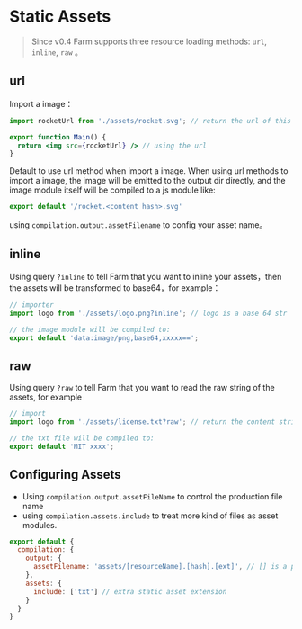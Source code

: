 # Static Assets
> Since v0.4
Farm supports three resource loading methods: `url`, `inline`, `raw` 。

## url
Import a image：
```jsx
import rocketUrl from './assets/rocket.svg'; // return the url of this image

export function Main() {
  return <img src={rocketUrl} /> // using the url
}
```
Default to use url method when import a image. When using url methods to import a image, the image will be emitted to the output dir directly, and the image module itself will be compiled to a js module like:

```js
export default '/rocket.<content hash>.svg'
```
using `compilation.output.assetFilename` to config your asset name。

## inline
Using query `?inline` to tell Farm that you want to inline your assets，then the assets will be transformed to base64，for example：

```js
// importer
import logo from './assets/logo.png?inline'; // logo is a base 64 str

// the image module will be compiled to:
export default 'data:image/png,base64,xxxxx==';
```

## raw
Using query `?raw` to tell Farm that you want to read the raw string of the assets, for example
```js
// import 
import logo from './assets/license.txt?raw'; // return the content string of the assets

// the txt file will be compiled to:
export default 'MIT xxxx';
```

## Configuring Assets
* Using `compilation.output.assetFileName` to control the production file name
* using `compilation.assets.include` to treat more kind of files as asset modules.

```js
export default {
  compilation: {
    output: {
      assetFilename: 'assets/[resourceName].[hash].[ext]', // [] is a placeholder, Farm currently only these three kind of placeholders
    },
    assets: {
      include: ['txt'] // extra static asset extension
    }
  }
}
```